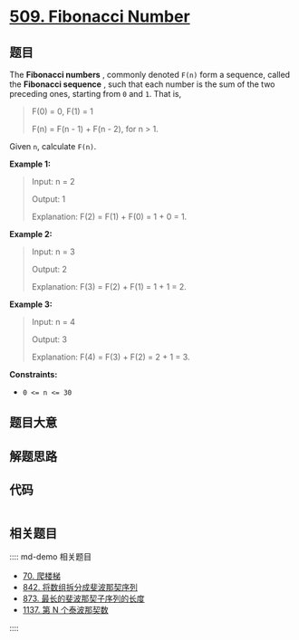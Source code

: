 # [509. Fibonacci Number](https://leetcode.com/problems/fibonacci-number/)

## 题目

The **Fibonacci numbers** , commonly denoted `F(n)` form a sequence, called
the **Fibonacci sequence** , such that each number is the sum of the two
preceding ones, starting from `0` and `1`. That is,

> 
> 
> 
> 
> 
> F(0) = 0, F(1) = 1
> 
> F(n) = F(n - 1) + F(n - 2), for n > 1.
> 
> 

Given `n`, calculate `F(n)`.



**Example 1:**

> Input: n = 2
> 
> Output: 1
> 
> Explanation: F(2) = F(1) + F(0) = 1 + 0 = 1.

**Example 2:**

> Input: n = 3
> 
> Output: 2
> 
> Explanation: F(3) = F(2) + F(1) = 1 + 1 = 2.

**Example 3:**

> Input: n = 4
> 
> Output: 3
> 
> Explanation: F(4) = F(3) + F(2) = 2 + 1 = 3.

**Constraints:**

  * `0 <= n <= 30`


## 题目大意

## 解题思路

## 代码

```javascript

```

## 相关题目

:::: md-demo 相关题目
- [70. 爬楼梯](./0070.md)
- [842. 将数组拆分成斐波那契序列](https://leetcode.com/problems/split-array-into-fibonacci-sequence)
- [873. 最长的斐波那契子序列的长度](https://leetcode.com/problems/length-of-longest-fibonacci-subsequence)
- [1137. 第 N 个泰波那契数](https://leetcode.com/problems/n-th-tribonacci-number)

::::
